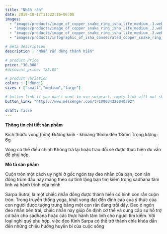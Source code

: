 ```yaml
---
title: "Nhẫn rắn"
date: 2019-10-17T11:22:16+06:00
images: 
  - "images/products/image_of_copper_snake_ring_isha_life_medium_.1.webp"
  - "images/products/image_of_copper_snake_ring_isha_life_medium_.2.webp"
  - "images/products/image_of_copper_snake_ring_isha_life_medium_.3.webp"
  - "images/products/infographic_of_isha_consecrated_copper_snake_ring_isha_life.1_1.webp"

# meta description
description : "Nhẫn rắn đồng thánh hiến"

# product Price
price: "30.000"
#discount_price: "25.00"

# product variation
colors : ["đồng"]
sizes : ["small","medium","large"]

# button link if you don't want to use snipcart. empty link will not show button
button_link: "https://www.messenger.com/t/100034326040392"

draft: false
---
```


<b>Thông tin chi tiết sản phẩm</b>

Kích thước vòng (mm)
Đường kính - khoảng 16mm đến 18mm
Trọng lượng: 6g

Vòng có thể điều chỉnh
Không trả lại hoặc trao đổi sẽ được thực hiện do vấn đề phù hợp.

<b>Mô tả sản phẩm</b>

Cuộn tròn một cách uy nghi ở gốc ngón tay đeo nhẫn của bạn, con rắn đồng trùm đầu này mang theo sự tĩnh lặng bạn tìm kiếm trong sadhana tâm linh và hành trình của mình


Sarpa Sutra, là một chiếc nhẫn đồng được thánh hiến có hình con rắn cuộn tròn. Trong truyền thống yoga, khát vọng đạt đến đỉnh cao của ý thức của con người được tượng trưng bằng một con rắn đang trỗi dậy.
Đeo ở ngón đeo nhẫn bên trái, chiếc nhẫn này giúp ổn định cơ thể và cung cấp sự hỗ trợ cơ bản cho sadhana hoặc các thực hành tâm linh cho người tìm kiếm. Với loại nghi quỹ phù hợp, việc đeo Kinh Sarpa có thể trở thành chìa khóa dẫn đến những chiều hướng huyền bí của cuộc sống